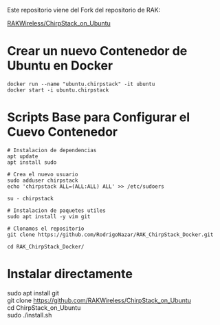 
Este repositorio viene del Fork del repositorio de RAK:

[RAKWireless/ChirpStack_on_Ubuntu](https://github.com/RAKWireless/ChirpStack_on_Ubuntu)


# Crear un nuevo Contenedor de Ubuntu en Docker 

```
docker run --name "ubuntu.chirpstack" -it ubuntu
docker start -i ubuntu.chirpstack
```

# Scripts Base para Configurar el Cuevo Contenedor

```
# Instalacion de dependencias
apt update
apt install sudo

# Crea el nuevo usuario
sudo adduser chirpstack
echo 'chirpstack ALL=(ALL:ALL) ALL' >> /etc/sudoers

su - chirpstack

# Instalacion de paquetes utiles
sudo apt install -y vim git

# Clonamos el repositorio
git clone https://github.com/RodrigoNazar/RAK_ChirpStack_Docker.git

cd RAK_ChirpStack_Docker/
```


# Instalar directamente

sudo apt install git  
git clone https://github.com/RAKWireless/ChirpStack_on_Ubuntu  
cd ChirpStack_on_Ubuntu  
sudo ./install.sh


